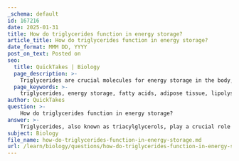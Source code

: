 ```yaml
---
_schema: default
id: 167216
date: 2025-01-31
title: How do triglycerides function in energy storage?
article_title: How do triglycerides function in energy storage?
date_format: MMM DD, YYYY
post_on_text: Posted on
seo:
  title: QuickTakes | Biology
  page_description: >-
    Triglycerides are crucial molecules for energy storage in the body, providing a high energy density source, stored mainly in adipose tissue, and mobilized during energy demands through lipolysis.
  page_keywords: >-
    triglycerides, energy storage, fatty acids, adipose tissue, lipolysis, high energy density, ATP, cellular respiration, fasting, energy homeostasis
author: QuickTakes
question: >-
    How do triglycerides function in energy storage?
answer: >-
    Triglycerides, also known as triacylglycerols, play a crucial role in energy storage within the body. They are composed of a glycerol backbone linked to three fatty acid chains through ester bonds formed via dehydration synthesis. This structure allows triglycerides to serve as a highly efficient form of energy storage.\n\n### Function in Energy Storage\n\n1. **High Energy Density**: Triglycerides provide more than double the energy per gram compared to carbohydrates. This high energy density makes them an ideal source of long-term energy storage. Specifically, triglycerides yield approximately 9 calories per gram, while carbohydrates yield about 4 calories per gram.\n\n2. **Storage in Adipose Tissue**: Triglycerides are primarily stored in adipose tissue, which serves as the body's energy reservoir. This tissue not only stores energy but also provides insulation and cushioning for vital organs.\n\n3. **Lipolysis**: When the body requires energy, triglycerides can be broken down through a process called lipolysis. During lipolysis, triglycerides are hydrolyzed into glycerol and free fatty acids. These fatty acids can then enter the bloodstream and be transported to various tissues, where they undergo beta-oxidation to generate ATP through cellular respiration.\n\n4. **Energy Utilization**: The fatty acids released from triglycerides can be utilized by muscle cells and other tissues during periods of fasting or increased energy demand, such as during exercise. This ability to mobilize stored energy is vital for maintaining energy homeostasis in the body.\n\n5. **Role During Fasting**: During fasting or prolonged periods without food intake, the body relies heavily on triglyceride stores for energy. This is particularly important for survival, as it allows the body to maintain essential functions even when dietary energy is not available.\n\nIn summary, triglycerides are essential for energy storage due to their high energy density, efficient storage in adipose tissue, and the ability to be mobilized and utilized during periods of energy demand. Their structure and function are intricately linked, making them a vital component of metabolic processes in living organisms.
subject: Biology
file_name: how-do-triglycerides-function-in-energy-storage.md
url: /learn/biology/questions/how-do-triglycerides-function-in-energy-storage
---
```


&nbsp;